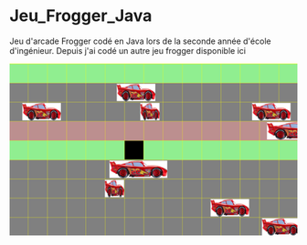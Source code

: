 # Jeu_Frogger_Java

Jeu d'arcade Frogger codé en Java lors de la seconde année d'école d'ingénieur. Depuis j'ai codé un autre jeu frogger disponible ici 


<img src="https://github.com/Elodaye/Ancien_Jeu_Frogger_Java/blob/master/ImageFrogger.png" alt="Alt text" title="Jeu de Frogger">
